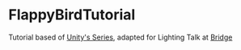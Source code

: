 # FlappyBirdTutorial

Tutorial based of [Unity's Series](https://unity3d.com/learn/tutorials/topics/2d-game-creation/project-goals?playlist=17093), adapted for Lighting Talk at [Bridge](https://rangle.io/bridge/)
